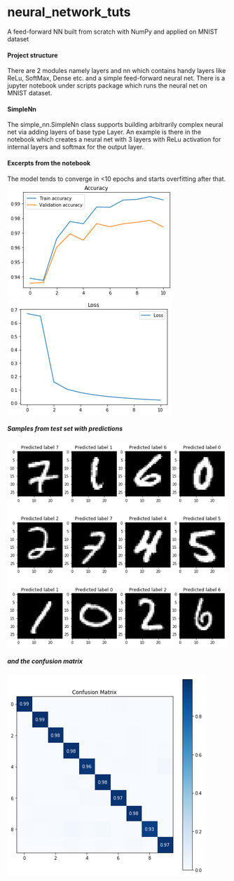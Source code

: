 # neural_network_tuts
A feed-forward NN built from scratch with NumPy and applied on MNIST dataset

#### Project structure
There are 2 modules namely layers and nn which contains handy layers like ReLu, SoftMax, Dense etc. and a simple feed-forward neural net. There is a jupyter notebook under scripts package which runs the neural net on MNIST dataset.

#### SimpleNn
The simple_nn.SimpleNn class supports building arbitrarily complex neural net via adding layers of base type Layer. An example is there in the notebook which creates a neural net with 3 layers with ReLu activation for internal layers and softmax for the output layer.

#### Excerpts from the notebook
The model tends to converge in <10 epochs and starts overfitting after that.
![Accuracy](./images/accuracy_plot.png)
![Loss](./images/loss_plot.png)

##### Samples from test set with predictions
![predictions](./images/predicted_samples.png)

##### and the confusion matrix

![conf_matrix](./images/conf_matrix.png)

